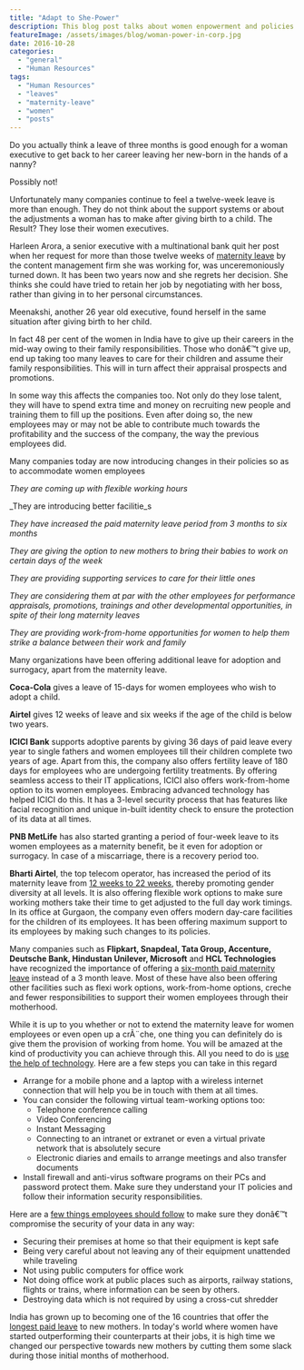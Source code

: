 ```yaml
---
title: "Adapt to She-Power"
description: This blog post talks about women enpowerment and policies your organization can adopt to make it a excelent working place for women.
featureImage: /assets/images/blog/woman-power-in-corp.jpg
date: 2016-10-28
categories: 
  - "general"
  - "Human Resources"
tags: 
  - "Human Resources"
  - "leaves"
  - "maternity-leave"
  - "women"
  - "posts"
---
```


Do you actually think a leave of three months is good enough for a woman executive to get back to her career leaving her new-born in the hands of a nanny?

Possibly not!

Unfortunately many companies continue to feel a twelve-week leave is more than enough. They do not think about the support systems or about the adjustments a woman has to make after giving birth to a child. The Result? They lose their women executives.

Harleen Arora, a senior executive with a multinational bank quit her post when her request for more than those twelve weeks of [maternity leave](https://www.easyhrworld.com/features/leave-management/) by the content management firm she was working for, was unceremoniously turned down. It has been two years now and she regrets her decision. She thinks she could have tried to retain her job by negotiating with her boss, rather than giving in to her personal circumstances.

Meenakshi, another 26 year old executive, found herself in the same situation after giving birth to her child.

In fact 48 per cent of the women in India have to give up their careers in the mid-way owing to their family responsibilities. Those who donâ€™t give up, end up taking too many leaves to care for their children and assume their family responsibilities. This will in turn affect their appraisal prospects and promotions.

In some way this affects the companies too. Not only do they lose talent, they will have to spend extra time and money on recruiting new people and training them to fill up the positions. Even after doing so, the new employees may or may not be able to contribute much towards the profitability and the success of the company, the way the previous employees did.

Many companies today are now introducing changes in their policies so as to accommodate women employees

_They are coming up with flexible working hours_

_They are introducing better facilitie_s

_They have increased the paid maternity leave period from 3 months to six months_

_They are giving the option to new mothers to bring their babies to work on certain days of the week_

_They are providing supporting services to care for their little ones_

_They are considering them at par with the other employees for performance appraisals, promotions, trainings and other developmental opportunities, in spite of their long maternity leaves_

_They are providing work-from-home opportunities for women to help them strike a balance between their work and family_

Many organizations have been offering additional leave for adoption and surrogacy, apart from the maternity leave.

**Coca-Cola** gives a leave of 15-days for women employees who wish to adopt a child.

**Airtel** gives 12 weeks of leave and six weeks if the age of the child is below two years.

**ICICI Bank** supports adoptive parents by giving 36 days of paid leave every year to single fathers and women employees till their children complete two years of age. Apart from this, the company also offers fertility leave of 180 days for employees who are undergoing fertility treatments. By offering seamless access to their IT applications, ICICI also offers work-from-home option to its women employees. Embracing advanced technology has helped ICICI do this. It has a 3-level security process that has features like facial recognition and unique in-built identity check to ensure the protection of its data at all times.

**PNB MetLife** has also started granting a period of four-week leave to its women employees as a maternity benefit, be it even for adoption or surrogacy. In case of a miscarriage, there is a recovery period too.

**Bharti Airtel**, the top telecom operator, has increased the period of its maternity leave from [12 weeks to 22 weeks](http://www.ndtv.com/india-news/maneka-gandhi-has-her-fingers-crossed-as-bill-comes-up-in-rajya-sabha-1442896), thereby promoting gender diversity at all levels. It is also offering flexible work options to make sure working mothers take their time to get adjusted to the full day work timings. In its office at Gurgaon, the company even offers modern day-care facilities for the children of its employees. It has been offering maximum support to its employees by making such changes to its policies.

Many companies such as **Flipkart, Snapdeal, Tata Group, Accenture, Deutsche Bank, Hindustan Unilever, Microsoft** and **HCL Technologies** have recognized the importance of offering a [six-month paid maternity leave](http://indiatoday.intoday.in/story/extended-maternity-leave-in-india-airtel-flipkart-hcl-godrej-hindustan-unilever-maternity-leave-around-the-world/1/616754.html) instead of a 3 month leave. Most of these have also been offering other facilities such as flexi work options, work-from-home options, creche and fewer responsibilities to support their women employees through their motherhood.

While it is up to you whether or not to extend the maternity leave for women employees or even open up a crÃ¨che, one thing you can definitely do is give them the provision of working from home. You will be amazed at the kind of productivity you can achieve through this. All you need to do is [use the help of technology](http://www.excitingip.com/2698/telecommuting-technologies-that-enable-people-to-work-from-home/). Here are a few steps you can take in this regard

- Arrange for a mobile phone and a laptop with a wireless internet connection that will help you be in touch with them at all times.
- You can consider the following virtual team-working options too:
    - Telephone conference calling
    - Video Conferencing
    - Instant Messaging
    - Connecting to an intranet or extranet or even a virtual private network that is absolutely secure
    - Electronic diaries and emails to arrange meetings and also transfer documents
- Install firewall and anti-virus software programs on their PCs and password protect them. Make sure they understand your IT policies and follow their information security responsibilities.

Here are a [few things employees should follow](http://security.fsu.edu/Training/Education/Ten-Security-Tips-For-Employees) to make sure they donâ€™t compromise the security of your data in any way:

- Securing their premises at home so that their equipment is kept safe
- Being very careful about not leaving any of their equipment unattended while traveling
- Not using public computers for office work
- Not doing office work at public places such as airports, railway stations, flights or trains, where information can be seen by others.
- Destroying data which is not required by using a cross-cut shredder

India has grown up to becoming one of the 16 countries that offer the [longest paid leave](http://www.prsindia.org/theprsblog/?p=3695) to new mothers. In today's world where women have started outperforming their counterparts at their jobs, it is high time we changed our perspective towards new mothers by cutting them some slack during those initial months of motherhood.

